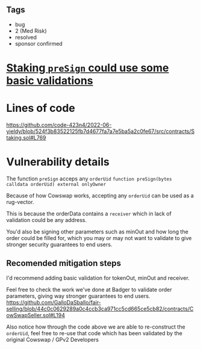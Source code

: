 ## Tags

- bug
- 2 (Med Risk)
- resolved
- sponsor confirmed

# [Staking `preSign` could use some basic validations](https://github.com/code-423n4/2022-06-yieldy-findings/issues/172) 

# Lines of code

https://github.com/code-423n4/2022-06-yieldy/blob/524f3b83522125fb7d4677fa7a7e5ba5a2c0fe67/src/contracts/Staking.sol#L769


# Vulnerability details

The function `preSign` acceps any `orderUid`
`function preSign(bytes calldata orderUid) external onlyOwner`

Because of how Cowswap works, accepting any `orderUid` can be used as a rug-vector.

This is because the orderData contains a `receiver` which in lack of validation could be any address.

You'd also be signing other parameters such as minOut and how long the order could be filled for, which you may or may not want to validate to give stronger security guarantees to end users.


## Recomended mitigation steps
I'd recommend adding basic validation for tokenOut, minOut and receiver.

Feel free to check the work we've done at Badger to validate order parameters, giving way stronger guarantees to end users.
https://github.com/GalloDaSballo/fair-selling/blob/44c0c0629289a0c4ccb3ca971cc5cd665ce5cb82/contracts/CowSwapSeller.sol#L194

Also notice how through the code above we are able to re-construct the `orderUid`, feel free to re-use that code which has been validated by the original Cowswap / GPv2 Developers

